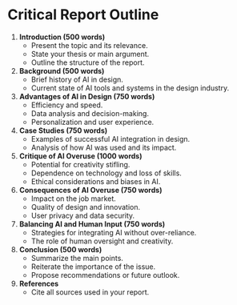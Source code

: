 # Critical Report Outline

1. **Introduction (500 words)**
   - Present the topic and its relevance.
   - State your thesis or main argument.
   - Outline the structure of the report.
2. **Background (500 words)**
   - Brief history of AI in design.
   - Current state of AI tools and systems in the design industry.
3. **Advantages of AI in Design (750 words)**
   - Efficiency and speed.
   - Data analysis and decision-making.
   - Personalization and user experience.
4. **Case Studies (750 words)**
   - Examples of successful AI integration in design.
   - Analysis of how AI was used and its impact.
5. **Critique of AI Overuse (1000 words)**
   - Potential for creativity stifling.
   - Dependence on technology and loss of skills.
   - Ethical considerations and biases in AI.
6. **Consequences of AI Overuse (750 words)**
   - Impact on the job market.
   - Quality of design and innovation.
   - User privacy and data security.
7. **Balancing AI and Human Input (750 words)**
   - Strategies for integrating AI without over-reliance.
   - The role of human oversight and creativity.
8. **Conclusion (500 words)**
   - Summarize the main points.
   - Reiterate the importance of the issue.
   - Propose recommendations or future outlook.
9. **References**
   - Cite all sources used in your report.
